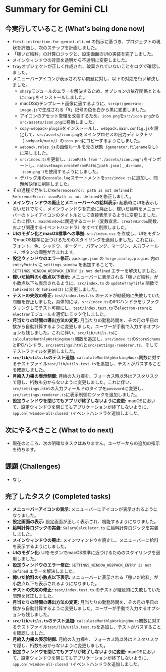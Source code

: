 # Summary for Gemini CLI

## 今実行していること (What's being done now)
- `first-instruction-for-gemini-cli.md` の指示に基づき、プロジェクトの現状を評価し、次のステップを計画しました。
- 「稼いだ給料」の計算ロジックと、設定画面のUIの実装を完了しました。
- メインウィンドウの背景を透明から不透明に変更しました。
- `Tray`オブジェクトが正しく作成され、破棄されていないことをログで確認しました。
- メニューバーアイコンが表示されない問題に対し、以下の対応を行い解決しました。
    - `sharp`モジュールのエラーを解決するため、オプションの依存関係とともに`sharp`をインストールしました。
    - macOSのテンプレート画像に適するように、`script/generate-image.js`で生成される「¥」記号の色を白から黒に変更しました。
    - アイコンのアセット管理を改善するため、`icon.png`を`src/icon.png`から`src/assets/icon.png`に移動しました。
    - `copy-webpack-plugin`をインストールし、`webpack.main.config.js`を設定して、`src/assets/icon.png`をメインプロセスの出力ディレクトリ（`.webpack/main/`）の`icon.png`にコピーするようにしました。
    - `webpack.rules.js`の画像ルールを元の状態（`generator.filename`なし）に戻しました。
    - `src/index.ts`を更新し、`iconPath from './assets/icon.png';`をインポートし、`nativeImage.createFromPath`に`path.join(__dirname, 'icon.png')`を使用するようにしました。
    - デバッグ用の`console.log`ステートメントを`src/index.ts`に追加し、問題解決後に削除しました。
- その過程で発生した`ReferenceError: path is not defined`と`ReferenceError: iconPath is not defined`を修正しました。
- **メインウィンドウの廃止とメニューバーへの給料表示:** 起動時にUIを表示しないだけでなく、メインウィンドウを完全に廃止し、稼いだ給料をメニューバーのトレイアイコンのタイトルとして直接表示するように変更しました。これに伴い、`mainWindow`に関連するコード（変数宣言、`createWindow`関数、および関連するイベントハンドラ）をすべて削除しました。
- **UIのモダン化とmacOS標準への準拠:** `src/index.css` を作成し、UIをモダンでmacOS標準に近づけるためのスタイリングを適用しました。これには、フォント、色、シャドウ、ボーダー、パディング、マージン、入力フィールド、ボタンの調整が含まれます。
- **設定ウィンドウのエラー修正:** `package.json` の `forge.config.plugins` 内の `entryPoints` に `settings_window` を追加することで、`SETTINGS_WINDOW_WEBPACK_ENTRY is not defined` エラーを解決しました。
- **稼いだ給料の小数点以下表示:** メニューバーに表示される「稼いだ給料」が小数点以下も表示されるように、`src/index.ts` の `updateTrayTitle` 関数で `toFixed(0)` を `toFixed(2)` に変更しました。
- **テストの失敗の修正:** `test/index.test.ts` のテストが継続的に失敗していた問題を修正しました。具体的には、`src/index.ts`のIPCハンドラをリファクタリングしてテスト可能にし、`test/index.test.ts`で`electron-store`と`electron`モジュールを適切にモック化しました。
- **月当たりの時間の導出方法の変更:** 月当たりの勤務時間を、その月の平日の数から自動計算するように変更しました。ユーザーが手動で入力するオプションも残しました。これに伴い、`src/lib/utils.ts`に`calculateMonthlyWorkingHours`関数を追加し、`src/index.ts`の`StoreSchema`とIPCハンドラ、`src/settings.html`と`src/settings-renderer.ts`、そしてテストファイルを更新しました。
- **`src/lib/utils.ts`のテスト追加:** `calculateMonthlyWorkingHours`関数に対するテストファイル`test/lib/utils.test.ts`を追加し、テストがパスすることを確認しました。
- **月給入力欄の表示制御:** 月給の入力欄を、フォーカス時以外はアスタリスクで隠し、桁数も分からないように変更しました。これに伴い、`src/settings.html`の入力フィールドのタイプを`password`に変更し、`src/settings-renderer.ts`に表示制御ロジックを追加しました。
- **設定ウィンドウを閉じてもアプリが終了しないように変更:** macOSにおいて、設定ウィンドウを閉じてもアプリケーションが終了しないように、`app.on('window-all-closed')`イベントハンドラを追加しました。

## 次にやるべきこと (What to do next)
- 現在のところ、次の明確なタスクはありません。ユーザーからの追加の指示を待ちます。

## 課題 (Challenges)
- なし

## 完了したタスク (Completed tasks)
-   **メニューバーアイコンの表示:** メニューバーにアイコンが表示されるようになりました。
-   **設定画面の表示:** 設定画面が正しく表示され、機能するようになりました。
-   **給料計算ロジックの実装:** `SalaryCalculator.ts` に給料計算ロジックを実装しました。
-   **メインウィンドウの廃止:** メインウィンドウを廃止し、メニューバーに給料を表示するようにしました。
-   **UIのモダン化:** UIをモダンでmacOS標準に近づけるためのスタイリングを適用しました。
-   **設定ウィンドウのエラー修正:** `SETTINGS_WINDOW_WEBPACK_ENTRY is not defined` エラーを解決しました。
-   **稼いだ給料の小数点以下表示:** メニューバーに表示される「稼いだ給料」が小数点以下も表示されるようになりました。
-   **テストの失敗の修正:** `test/index.test.ts` のテストが継続的に失敗していた問題を修正しました。
-   **月当たりの時間の導出方法の変更:** 月当たりの勤務時間を、その月の平日の数から自動計算するように変更しました。ユーザーが手動で入力するオプションも残しました。
-   **`src/lib/utils.ts`のテスト追加:** `calculateMonthlyWorkingHours`関数に対するテストファイル`test/lib/utils.test.ts`を追加し、テストがパスすることを確認しました。
-   **月給入力欄の表示制御:** 月給の入力欄を、フォーカス時以外はアスタリスクで隠し、桁数も分からないように変更しました。
-   **設定ウィンドウを閉じてもアプリが終了しないように変更:** macOSにおいて、設定ウィンドウを閉じてもアプリケーションが終了しないように、`app.on('window-all-closed')`イベントハンドラを追加しました。